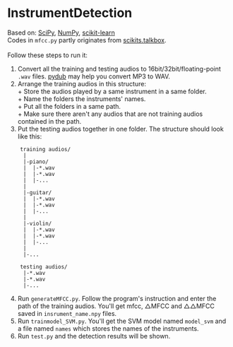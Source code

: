 # InstrumentDetection
Based on: [SciPy](https://www.scipy.org/scipylib/index.html), [NumPy](http://www.numpy.org/), [scikit-learn](http://scikit-learn.org/stable/index.html)<br>
Codes in `mfcc.py` partly originates from [scikits.talkbox](https://github.com/cournape/talkbox).<br>
<br>
Follow these steps to run it:<br>
1. Convert all the training and testing audios to 16bit/32bit/floating-point `.wav` files. [pydub](http://stackoverflow.com/a/12391451/7708392) may help you convert MP3 to WAV.
2. Arrange the training audios in this structure: <br>+ Store the audios played by a same instrument in a same folder. <br>+ Name the folders the instruments' names. <br>+ Put all the folders in a same path. <br>+ Make sure there aren't any audios that are not training audios contained in the path. <br>
3. Put the testing audios together in one folder. The structure should look like this:
```
    training audios/
     |
     |-piano/
     |  |-*.wav
     |  |-*.wav
     |  |-...
     |
     |-guitar/
     |  |-*.wav
     |  |-*.wav
     |  |-...
     |
     |-violin/
     |  |-*.wav
     |  |-*.wav
     |  |-...
     |
     |-...
     
    testing audios/
     |-*.wav
     |-*.wav
     |-...
```
4. Run `generateMFCC.py`. Follow the program's instruction and enter the path of the training audios. You'll get mfcc, △MFCC and △△MFCC saved in `insrument_name.npy` files.
5. Run `trainmodel_SVM.py`. You'll get the SVM model named `model_svm` and a file named `names` which stores the names of the instruments.
4. Run `test.py` and the detection results will be shown.<br>
